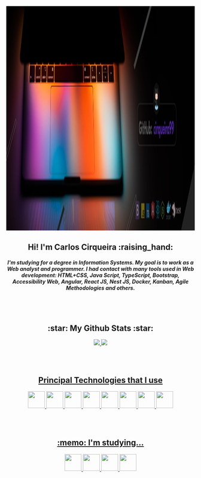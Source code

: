 <div align="center">
  <img src="./cirqueira99.png" width="900" height="600"></img>
</div>

<div align="center">
  <h2>Hi! I'm Carlos Cirqueira :raising_hand:</h2>
  <h5>
  I'm studying for a degree in Information Systems. My goal is to work as a Web analyst and programmer. I had contact with many tools used in Web development: HTML+CSS, Java Script, TypeScript, Bootstrap, Accessibility Web, Angular, React JS, Nest JS, Docker, Kanban, Agile Methodologies and others.
  </h5>
</div>

<br><br>

<div align="center">
<h2>:star: My Github Stats :star:</h2>
<a href="https://github.com/cirqueira99">
<img height="180em" src="https://github-readme-stats.vercel.app/api/top-langs/?username=cirqueira99&layout=compact&langs_count=7&theme=dracula"/>
<img height="180em" src="https://github-readme-stats.vercel.app/api?username=cirqueira99&show_icons=true&theme=dracula&include_all_commits=true&count_private=true"/>
</div>

<br><br>

<div align="center">
  <h2>Principal Technologies that I use</h2>
  <img width="45" height="45" src="https://cdn.jsdelivr.net/gh/devicons/devicon/icons/html5/html5-original-wordmark.svg" />
  <img width="45" height="45" src="https://cdn.jsdelivr.net/gh/devicons/devicon/icons/css3/css3-plain-wordmark.svg" />    
  <img width="45" height="45" src="https://cdn.jsdelivr.net/gh/devicons/devicon/icons/bootstrap/bootstrap-original-wordmark.svg" />
  <img width="45" height="45" src="https://cdn.jsdelivr.net/gh/devicons/devicon/icons/figma/figma-original.svg" />
  <img width="45" height="45" src="https://cdn.jsdelivr.net/gh/devicons/devicon/icons/javascript/javascript-original.svg" />
  <img width="45" height="45" src="https://cdn.jsdelivr.net/gh/devicons/devicon/icons/typescript/typescript-original.svg" />
  <img width="45" height="45" src="https://cdn.jsdelivr.net/gh/devicons/devicon/icons/nodejs/nodejs-original-wordmark.svg" />
  <img width="45" height="45"src="https://cdn.jsdelivr.net/gh/devicons/devicon/icons/github/github-original-wordmark.svg" />
</div>

<br><br>

<div align="center">
  <h2>:memo: I'm studying...</h2>
  <img width="45" height="45" src="https://cdn.jsdelivr.net/gh/devicons/devicon/icons/angularjs/angularjs-original.svg" /> 
  <img width="45" height="45" src="https://cdn.jsdelivr.net/gh/devicons/devicon/icons/react/react-original-wordmark.svg" />   
  <img width="45" height="45" src="https://cdn.jsdelivr.net/gh/devicons/devicon/icons/nestjs/nestjs-plain-wordmark.svg" />
  <img width="45" height="45" src="https://cdn.jsdelivr.net/gh/devicons/devicon/icons/docker/docker-original-wordmark.svg" />
</div>

<br><br>


<div align="center">
</div>
